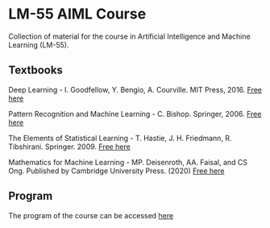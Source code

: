 # LM-55 AIML Course
Collection of material for the course in Artificial Intelligence and Machine Learning (LM-55).

## Textbooks

Deep Learning - I. Goodfellow, Y. Bengio, A. Courville. MIT Press, 2016. [Free here](https://www.deeplearningbook.org/)

Pattern Recognition and Machine Learning - C. Bishop. Springer, 2006. [Free here](https://www.microsoft.com/en-us/research/uploads/prod/2006/01/Bishop-Pattern-Recognition-and-Machine-Learning-2006.pdf)

The Elements of Statistical Learning - T. Hastie, J. H. Friedmann, R. Tibshirani. Springer. 2009. [Free here](https://hastie.su.domains/ElemStatLearn/printings/ESLII_print12_toc.pdf)

Mathematics for Machine Learning -  MP. Deisenroth, AA. Faisal, and CS Ong. Published by Cambridge University Press. (2020) [Free here](https://mml-book.github.io/book/mml-book.pdf)

## Program

The program of the course can be accessed [here](program.md)
